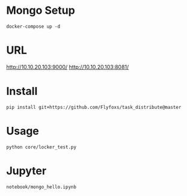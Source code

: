 # Mongo Setup
    docker-compose up -d
    
# URL
http://10.10.20.103:9000/
http://10.10.20.103:8081/
    
# Install
    pip install git+https://github.com/Flyfoxs/task_distribute@master
    
    
# Usage
    python core/locker_test.py 
    
# Jupyter
    notebook/mongo_hello.ipynb
    
    
